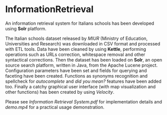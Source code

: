 # InformationRetrieval

An information retrieval system for Italians schools has been developed using **Solr** platform.

The Italian schools dataset released by *MIUR* (Ministry of Education, Universities and Research) was downloaded in CSV format and processed with ETL tools. Data have been cleaned by using **Kettle**, performing operations such as URLs correction, whitespace removal and other syntactical corrections.
Then the dataset has been loaded on **Solr**, an open source search platform, written in Java, from the Apache Lucene project. Configuration parameters have been set and fields for querying and faceting have been created. Functions as synonyms recognition and spellcheck for *autocomplete* and *did you mean?* features have been added too. 
Finally a catchy graphical user interface (with map visualization and other functions) has been created by using *Velocity*.

Please see *Information Retrieval System.pdf* for implementation details and *demo.mp4* for a practical usage demonstration.
